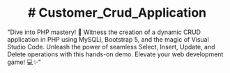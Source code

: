 <h1 align ="center"># Customer_Crud_Application</h1>

"Dive into PHP mastery! 🚀 Witness the creation of a dynamic CRUD application in PHP using MySQLi, Bootstrap 5, and the magic of Visual Studio Code. Unleash the power of seamless Select, Insert, Update, and Delete operations with this hands-on demo. Elevate your web development game! 💻✨"
